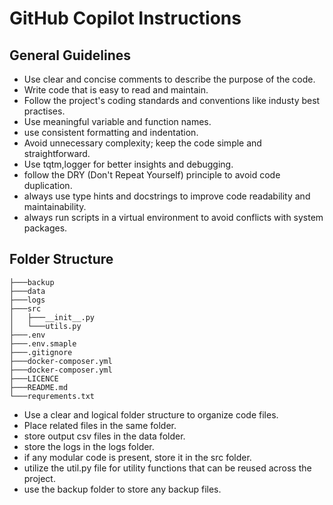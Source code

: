 <!-- Use this file to provide workspace-specific custom instructions to Copilot. For more details, visit https://code.visualstudio.com/docs/copilot/copilot-customization#_use-a-githubcopilotinstructionsmd-file -->
# GitHub Copilot Instructions
## General Guidelines
- Use clear and concise comments to describe the purpose of the code.
- Write code that is easy to read and maintain.
- Follow the project's coding standards and conventions like industy best practises.
- Use meaningful variable and function names.
- use consistent formatting and indentation.
- Avoid unnecessary complexity; keep the code simple and straightforward.
- Use tqtm,logger for better insights and debugging.
- follow the DRY (Don't Repeat Yourself) principle to avoid code duplication.
- always use type hints and docstrings to improve code readability and maintainability.
- always run scripts in a virtual environment to avoid conflicts with system packages.

## Folder Structure

```
├───backup
├───data
├───logs
├───src
│   ├───__init__.py
│   └───utils.py
├───.env 
├───.env.smaple
├───.gitignore
├───docker-composer.yml
├───docker-composer.yml
├───LICENCE
├───README.md
└───requrements.txt
```
- Use a clear and logical folder structure to organize code files.
- Place related files in the same folder.
- store output csv  files in the data folder.
- store the logs in the logs folder.
- if any modular code is present, store it in the src folder.
- utilize the util.py file for utility functions that can be reused across the project.
- use the backup folder to store any backup files.

